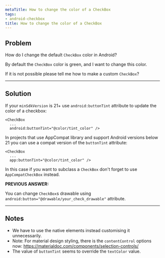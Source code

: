 ```yaml
---
metaTitle: How to change the color of a CheckBox
tags:
- android-checkbox
title: How to change the color of a CheckBox
---
```


## Problem

How do I change the default `CheckBox` color in Android?  

By default the `CheckBox` color is green, and I want to change this color.  

If it is not possible please tell me how to make a custom `CheckBox`?



---

## Solution

If your `minSdkVersion` is 21+ use `android:buttonTint` attribute to update the color of a checkbox:



```
<CheckBox
  ...
  android:buttonTint="@color/tint_color" />

```

In projects that use AppCompat library and support Android versions below 21 you can use a compat version of the `buttonTint` attribute:



```
<CheckBox
  ...
  app:buttonTint="@color/tint_color" />

```

In this case if you want to subclass a `CheckBox` don't forget to use `AppCompatCheckBox` instead.


**PREVIOUS ANSWER:**


You can change `CheckBox`s drawable using `android:button="@drawable/your_check_drawable"` attribute.



---

## Notes

- We have to use the native elements instead customising it unnecessarily.
- Note: For material design styling, there is the `contentControl` options now: https://materialdoc.com/components/selection-controls/
- The value of `buttonTint` seems to override the `textColor` value.
